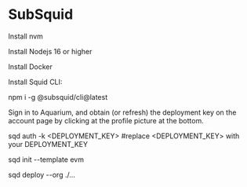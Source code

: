 # SubSquid
Install nvm

Install Nodejs 16 or higher

Install Docker

Install Squid CLI:

npm i -g @subsquid/cli@latest

Sign in to Aquarium, and obtain (or refresh) the deployment key on the account page by clicking at the profile picture at the bottom.

sqd auth -k <DEPLOYMENT_KEY> #replace <DEPLOYMENT_KEY> with your DEPLOYMENT_KEY

sqd init <your-CLI-name> --template evm

sqd deploy --org <your-CLI> ./...

